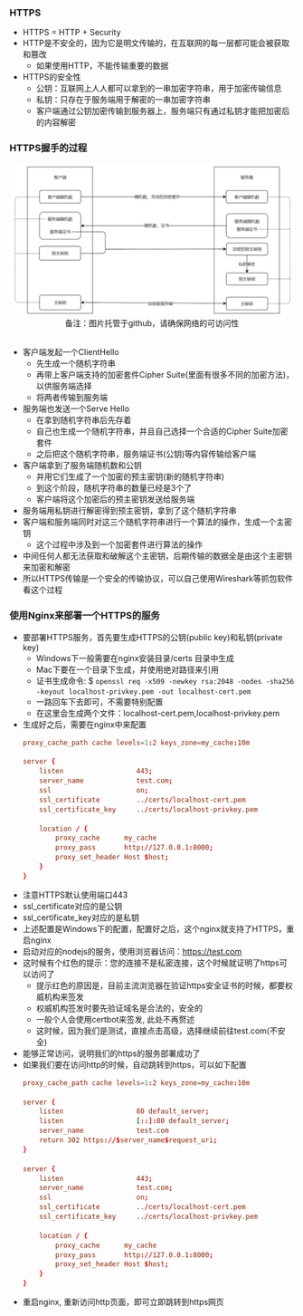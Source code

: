 ### HTTPS

- HTTPS = HTTP + Security
- HTTP是不安全的，因为它是明文传输的，在互联网的每一层都可能会被获取和篡改
    * 如果使用HTTP，不能传输重要的数据
- HTTPS的安全性
    * 公钥：互联网上人人都可以拿到的一串加密字符串，用于加密传输信息
    * 私钥：只存在于服务端用于解密的一串加密字符串
    * 客户端通过公钥加密传输到服务器上，服务端只有通过私钥才能把加密后的内容解密

### HTTPS握手的过程

<div align="center">
    <img width="600" src="./screenshot/3.jpg">
    <br />
    <div style="text-align:center">备注：图片托管于github，请确保网络的可访问性</div>
    <br />
</div>

- 客户端发起一个ClientHello
    * 先生成一个随机字符串
    * 再带上客户端支持的加密套件Cipher Suite(里面有很多不同的加密方法)，以供服务端选择
    * 将两者传输到服务端
- 服务端也发送一个Serve Hello
    * 在拿到随机字符串后先存着
    * 自己也生成一个随机字符串，并且自己选择一个合适的Cipher Suite加密套件
    * 之后把这个随机字符串，服务端证书(公钥)等内容传输给客户端
- 客户端拿到了服务端随机数和公钥
    * 并用它们生成了一个加密的预主密钥(新的随机字符串)
    * 到这个阶段，随机字符串的数量已经是3个了
    * 客户端将这个加密后的预主密钥发送给服务端
- 服务端用私钥进行解密得到预主密钥，拿到了这个随机字符串
- 客户端和服务端同时对这三个随机字符串进行一个算法的操作，生成一个主密钥
    * 这个过程中涉及到一个加密套件进行算法的操作
- 中间任何人都无法获取和破解这个主密钥，后期传输的数据全是由这个主密钥来加密和解密
- 所以HTTPS传输是一个安全的传输协议，可以自己使用Wireshark等抓包软件看这个过程

### 使用Nginx来部署一个HTTPS的服务

- 要部署HTTPS服务，首先要生成HTTPS的公钥(public key)和私钥(private key)
    * Windows下一般需要在nginx安装目录/certs 目录中生成
    * Mac下要在一个目录下生成，并使用绝对路径来引用
    * 证书生成命令: $ `openssl req -x509 -newkey rsa:2048 -nodes -sha256 -keyout localhost-privkey.pem -out localhost-cert.pem`
    * 一路回车下去即可，不需要特别配置
    * 在这里会生成两个文件：localhost-cert.pem,localhost-privkey.pem
- 生成好之后，需要在nginx中来配置
    ```conf
    proxy_cache_path cache levels=1:2 keys_zone=my_cache:10m

    server {
        listen                  443;
        server_name             test.com;
        ssl                     on;
        ssl_certificate         ../certs/localhost-cert.pem
        ssl_certificate_key     ../certs/localhost-privkey.pem

        location / {
            proxy_cache      my_cache
            proxy_pass       http://127.0.0.1:8000;
            proxy_set_header Host $host;
        }
    }
    ```
- 注意HTTPS默认使用端口443
- ssl_certificate对应的是公钥
- ssl_certificate_key对应的是私钥
- 上述配置是Windows下的配置，配置好之后，这个nginx就支持了HTTPS，重启nginx
- 启动对应的nodejs的服务，使用浏览器访问：https://test.com
- 这时候有个红色的提示：您的连接不是私密连接，这个时候就证明了https可以访问了
    * 提示红色的原因是，目前主流浏览器在验证https安全证书的时候，都要权威机构来签发
    * 权威机构签发时要先验证域名是合法的，安全的
    * 一般个人会使用certbot来签发, 此处不再赘述
    * 这时候，因为我们是测试，直接点击高级，选择继续前往test.com(不安全)
- 能够正常访问，说明我们的https的服务部署成功了
- 如果我们要在访问http的时候，自动跳转到https，可以如下配置
    ```conf
    proxy_cache_path cache levels=1:2 keys_zone=my_cache:10m

    server {
        listen                  80 default_server;
        listen                  [::]:80 default_server;
        server_name             test.com
        return 302 https://$server_name$request_uri;
    }

    server {
        listen                  443;
        server_name             test.com;
        ssl                     on;
        ssl_certificate         ../certs/localhost-cert.pem
        ssl_certificate_key     ../certs/localhost-privkey.pem

        location / {
            proxy_cache      my_cache
            proxy_pass       http://127.0.0.1:8000;
            proxy_set_header Host $host;
        }
    }
    ```
- 重启nginx, 重新访问http页面，即可立即跳转到https网页
